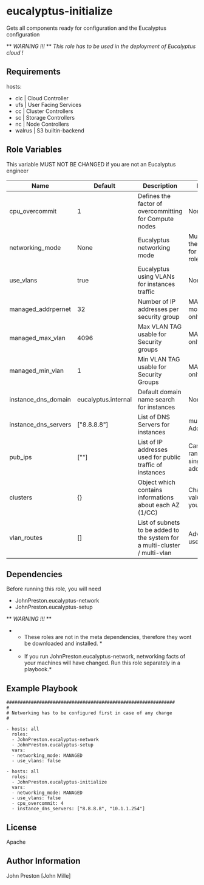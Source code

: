 eucalyptus-initialize
=====================

Gets all components ready for configuration and the Eucalyptus configuration

** *WARNING !!!* **
*This role has to be used in the deployment of Eucalyptus cloud !*

Requirements
------------

hosts:

- clc | Cloud Controller
- ufs | User Facing Services
- cc | Cluster Controllers
- sc | Storage Controllers
- nc | Node Controllers
- walrus | S3 builtin-backend


Role Variables
--------------

This variable MUST NOT BE CHANGED if you are not an Eucalyptus engineer

| Name | Default | Description | Note
|--- |--- |--- |---
| cpu_overcommit | 1 | Defines the factor of overcommitting for Compute nodes | None
| networking_mode | None | Eucalyptus networking mode | Must be the same for all roles
| use_vlans| true | Eucalyptus using VLANs for instances traffic | None
| managed_addrpernet | 32 | Number of IP addresses per security group | MANAGED modes only
| managed_max_vlan | 4096 | Max VLAN TAG usable for Security groups | MANAGED only
| managed_min_vlan | 1 | Min VLAN  TAG usable for Security Groups | MANAGED only
| instance_dns_domain | eucalyptus.internal | Default domain name search for instances | None
| instance_dns_servers | ["8.8.8.8"] | List of DNS Servers for instances | must be IP Addresses
| pub_ips | [""] | List of IP addresses used for public traffic of instances | Can be ranges or single address
| clusters | {} | Object which contains informations about each AZ (1/CC) | Change values to yours
| vlan_routes | [] | List of subnets to be added to the system for a multi-cluster / multi-vlan | Advanced users only


Dependencies
------------

Before running this role, you will need 

- JohnPreston.eucalyptus-network
- JohnPreston.eucalyptus-setup

** *WARNING !!!* **
- * These roles are not in the meta dependencies, therefore they wont be downloaded and installed. *
- * If you run JohnPreston.eucalyptus-network, networking facts of your machines will have changed. Run this role separately in a playbook.*


Example Playbook
----------------

```
##############################################################
#
# Networking has to be configured first in case of any change
#

- hosts: all
  roles:
  - JohnPreston.eucalyptus-network
  - JohnPreston.eucalyptus-setup
  vars:
  - networking_mode: MANAGED
  - use_vlans: false

- hosts: all
  roles:
  - JohnPreston.eucalyptus-initialize
  vars:
  - networking_mode: MANAGED
  - use_vlans: false
  - cpu_overcommit: 4
  - instance_dns_servers: ["8.8.8.8", "10.1.1.254"]

```

License
-------

Apache

Author Information
------------------

John Preston [John Mille]
